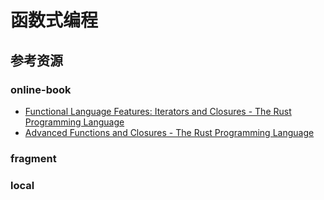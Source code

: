 # 函数式编程

<!--ts-->


<!-- Created by https://github.com/ekalinin/github-markdown-toc -->
<!-- Added by: kuanhsiaokuo, at: Sun Jul 10 18:30:07 CST 2022 -->

<!--te-->

## 参考资源

### online-book

- [Functional Language Features: Iterators and Closures - The Rust Programming Language](https://doc.rust-lang.org/book/ch13-00-functional-features.html)
- [Advanced Functions and Closures - The Rust Programming Language](https://doc.rust-lang.org/book/ch19-05-advanced-functions-and-closures.html)

### fragment

### local

